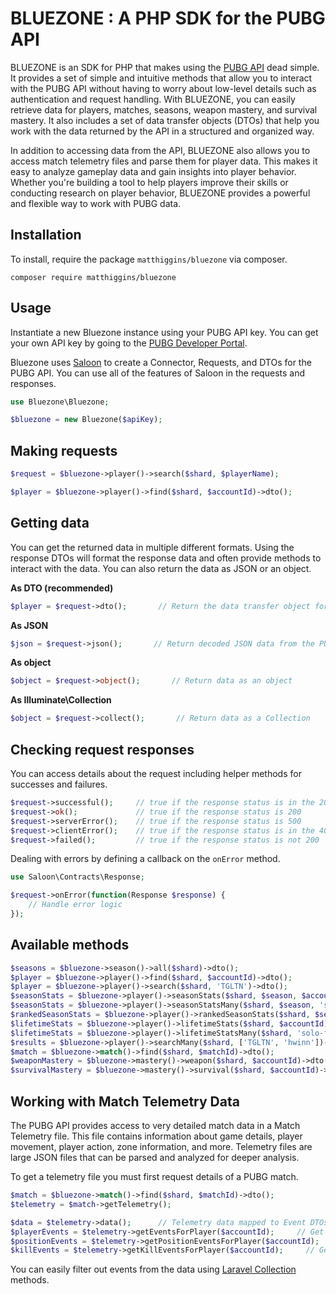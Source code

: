 # BLUEZONE : A PHP SDK for the PUBG API 

BLUEZONE is an SDK for PHP that makes using the [PUBG API](https://developer.pubg.com/) dead simple. It provides a set of simple and intuitive methods that allow you to interact with the PUBG API without having to worry about low-level details such as authentication and request handling. With BLUEZONE, you can easily retrieve data for players, matches, seasons, weapon mastery, and survival mastery. It also includes a set of data transfer objects (DTOs) that help you work with the data returned by the API in a structured and organized way.

In addition to accessing data from the API, BLUEZONE also allows you to access match telemetry files and parse them for player data. This makes it easy to analyze gameplay data and gain insights into player behavior. Whether you're building a tool to help players improve their skills or conducting research on player behavior, BLUEZONE provides a powerful and flexible way to work with PUBG data.

## Installation

To install, require the package `matthiggins/bluezone` via composer.
```
composer require matthiggins/bluezone
```

## Usage

Instantiate a new Bluezone instance using your PUBG API key. You can get your own API key by going to the [PUBG Developer Portal](https://developer.pubg.com/).

Bluezone uses [Saloon](https://docs.saloon.dev/) to create a Connector, Requests, and DTOs for the PUBG API. You can use all of the features of Saloon in the requests and responses.

```php
use Bluezone\Bluezone;

$bluezone = new Bluezone($apiKey);
```

## Making requests

```php
$request = $bluezone->player()->search($shard, $playerName);

$player = $bluezone->player()->find($shard, $accountId)->dto();
```

## Getting data
You can get the returned data in multiple different formats. Using the response DTOs will format the response data and often provide methods to interact with the data. You can also return the data as JSON or an object. 

**As DTO (recommended)**
```php
$player = $request->dto();       // Return the data transfer object for this request
```

**As JSON**
```php
$json = $request->json();       // Return decoded JSON data from the PUBG API
```

**As object**
```php
$object = $request->object();       // Return data as an object
```

**As Illuminate\Collection**
```php
$object = $request->collect();       // Return data as a Collection
```

## Checking request responses
You can access details about the request including helper methods for successes and failures. 

```php
$request->successful();     // true if the response status is in the 200s
$request->ok();             // true if the response status is 200
$request->serverError();    // true if the response status is 500
$request->clientError();    // true if the response status is in the 400s
$request->failed();         // true if the response status is not 200
```

Dealing with errors by defining a callback on the `onError` method.
```php
use Saloon\Contracts\Response;

$request->onError(function(Response $response) {
    // Handle error logic
});
```

## Available methods

```php
$seasons = $bluezone->season()->all($shard)->dto();
$player = $bluezone->player()->find($shard, $accountId)->dto();
$player = $bluezone->player()->search($shard, 'TGLTN')->dto();
$seasonStats = $bluezone->player()->seasonStats($shard, $season, $accountId)->dto();
$seasonStats = $bluezone->player()->seasonStatsMany($shard, $season, 'solo-fpp', [$accountId,$accountId])->dto();
$rankedSeasonStats = $bluezone->player()->rankedSeasonStats($shard, $season, $accountId)->dto();
$lifetimeStats = $bluezone->player()->lifetimeStats($shard, $accountId)->dto();
$lifetimeStats = $bluezone->player()->lifetimeStatsMany($shard, 'solo-fpp', [$accountId,$accountId])->dto();
$results = $bluezone->player()->searchMany($shard, ['TGLTN', 'hwinn'])->dto();
$match = $bluezone->match()->find($shard, $matchId)->dto();
$weaponMastery = $bluezone->mastery()->weapon($shard, $accountId)->dto();
$survivalMastery = $bluezone->mastery()->survival($shard, $accountId)->dto();
```

## Working with Match Telemetry Data
The PUBG API provides access to very detailed match data in a Match Telemetry file. This file contains information about game details, player movement, player action, zone information, and more. Telemetry files are large JSON files that can be parsed and analyzed for deeper analysis. 

To get a telemetry file you must first request details of a PUBG match. 

```php
$match = $bluezone->match()->find($shard, $matchId)->dto();
$telemetry = $match->getTelemetry();

$data = $telemetry->data();      // Telemetry data mapped to Event DTOs and Object DTOs
$playerEvents = $telemetry->getEventsForPlayer($accountId);     // Get telemetry events for a specific player
$positionEvents = $telemetry->getPositionEventsForPlayer($accountId);     // Get position events for a specific player
$killEvents = $telemetry->getKillEventsForPlayer($accountId);     // Get position events for a specific player
```

You can easily filter out events from the data using [Laravel Collection](https://laravel.com/docs/10.x/collections) methods. 